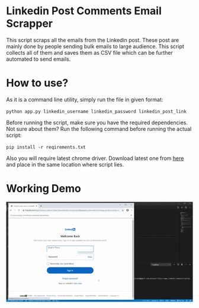 # Linkedin Post Comments Email Scrapper
This script scraps all the emails from the Linkedin post. These post are mainly done by people sending bulk emails to large audience. This script collects all of them and saves them as CSV file which can be further automated to send emails.

# How to use?
As it is a command line utility, simply run the file in given format:

`python app.py linkedin_username linkedin_password linkedin_post_link`

Before running the script, make sure you have the required dependencies. Not sure about them? Run the following command before running the actual script:

`pip install -r reqirements.txt`

Also you will require latest chrome driver. Download latest one from [here](https://chromedriver.chromium.org/downloads) and place in the same location where script lies.

# Working Demo
![image](preview.gif)
